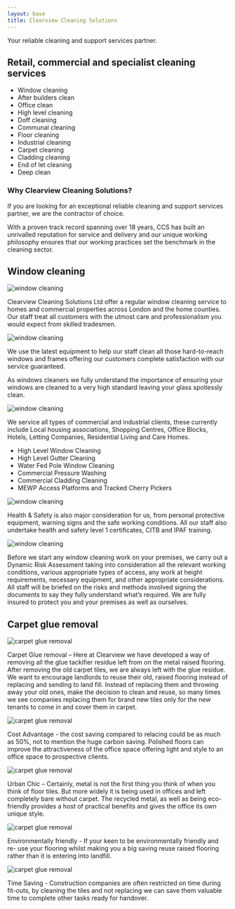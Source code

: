 ```yaml
---
layout: base
title: Clearview Cleaning Solutions
---
```


Your reliable cleaning and support services partner.

## Retail, commercial and specialist cleaning services

- Window cleaning
- After builders clean
- Office clean
- High level cleaning
- Doff cleaning
- Communal cleaning
- Floor cleaning
- Industrial cleaning
- Carpet cleaning
- Cladding cleaning
- End of let cleaning
- Deep clean

### Why Clearview Cleaning Solutions?

If you are looking for an exceptional reliable cleaning and support services partner, we are the contractor of choice.

With a proven track record spanning over 18 years, CCS has built an unrivalled reputation for service and delivery and our unique working philosophy ensures that our working practices set the benchmark in the cleaning sector.

## Window cleaning

![window cleaning](./assets/window-cleaning/image001.jpg)

Clearview Cleaning Solutions Ltd offer a regular window cleaning service to homes and commercial properties across London and the home counties.  Our staff treat all customers with the utmost care and professionalism you would expect from skilled tradesmen.

![window cleaning](./assets/window-cleaning/image002.jpg)

We use the latest equipment to help our staff clean all those hard-to-reach windows and frames offering our customers complete satisfaction with our service guaranteed.

As windows cleaners we fully understand the importance of ensuring your windows are cleaned to a very high standard leaving your glass spotlessly clean.

![window cleaning](./assets/window-cleaning/image004.jpg)

We service all types of commercial and industrial clients, these currently include Local housing associations, Shopping Centres, Office Blocks, Hotels, Letting Companies, Residential Living and Care Homes.

- High Level Window Cleaning
- High Level Gutter Cleaning
- Water Fed Pole Window Cleaning
- Commercial Pressure Washing
- Commercial Cladding Cleaning
- MEWP Access Platforms and Tracked Cherry Pickers

![window cleaning](./assets/window-cleaning/image006.jpg)

Health & Safety is also major consideration for us, from personal protective equipment, warning signs and the safe working conditions.   All our staff also undertake health and safety level 1 certificates, CITB and IPAF training.

![window cleaning](./assets/window-cleaning/image007.jpg)

Before we start any window cleaning work on your premises, we carry out a Dynamic Risk Assessment taking into consideration all the relevant working conditions, various appropriate types of access, any work at height requirements, necessary equipment, and other appropriate considerations.   All staff will be briefed on the risks and methods involved signing the documents to say they fully understand what’s required. We are fully insured to protect you and your premises as well as ourselves.

## Carpet glue removal

![carpet glue removal](./assets/carpet-glue-removal/image001.jpg)

Carpet Glue removal – Here at Clearview we have developed a way of removing all the glue tackifier residue left from on the metal raised flooring. After removing the old carpet tiles, we are always left with the glue residue.  We want to encourage landlords to reuse their old, raised flooring instead of replacing and sending to land fill.  Instead of replacing them and throwing away your old ones, make the decision to clean and reuse, so many times we see companies replacing them for brand new tiles only for the new tenants to come in and cover them in carpet.

![carpet glue removal](./assets/carpet-glue-removal/image002.png)

Cost Advantage - the cost saving compared to relacing could be as much as 50%, not to mention the huge carbon saving. Polished floors can improve the attractiveness of the office space offering light and style to an office space to prospective clients.

![carpet glue removal](./assets/carpet-glue-removal/image004.png)

Urban Chic – Certainly, metal is not the first thing you think of when you think of floor tiles. But more widely it is being used in offices and left completely bare without carpet. The recycled metal, as well as being eco- friendly provides a host of practical benefits and gives the office its own unique style. 

![carpet glue removal](./assets/carpet-glue-removal/image005.png)

Environmentally friendly - If your keen to be environmentally friendly and re- use your flooring whilst making you a big saving reuse raised flooring rather than it is entering into landfill.

![carpet glue removal](./assets/carpet-glue-removal/image007.jpg)

Time Saving - Construction companies are often restricted on time during fit-outs, by cleaning the tiles and not replacing we can save them valuable time to complete other tasks ready for handover.

